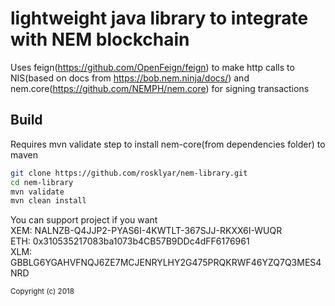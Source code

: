 # lightweight java library to integrate with NEM blockchain

Uses feign(https://github.com/OpenFeign/feign) to make http calls to NIS(based on docs from https://bob.nem.ninja/docs/)
and nem.core(https://github.com/NEMPH/nem.core) for signing transactions

<h2>Build</h2>
Requires mvn validate step to install nem-core(from dependencies folder) to maven

```bash
git clone https://github.com/rosklyar/nem-library.git
cd nem-library
mvn validate
mvn clean install
```

You can support project if you want <br/>
XEM: NALNZB-Q4JJP2-PYAS6I-4KWTLT-367SJJ-RKXX6I-WUQR <br/>
ETH: 0x310535217083ba1073b4CB57B9DDc4dFF6176961 <br/>
XLM: GBBLG6YGAHVFNQJ6ZE7MCJENRYLHY2G475PRQKRWF46YZQ7Q3MES4NRD

<sub>Copyright (c) 2018</sub>
